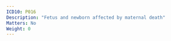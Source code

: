 ```yaml
---
ICD10: P016
Description: "Fetus and newborn affected by maternal death"
Matters: No
Weight: 0
---
```

